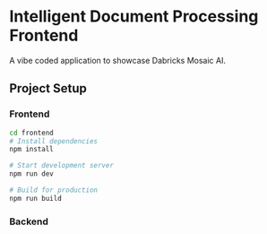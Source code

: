 # Intelligent Document Processing Frontend

A vibe coded application to showcase Dabricks Mosaic AI.


## Project Setup

### Frontend


```bash
cd frontend
# Install dependencies
npm install

# Start development server
npm run dev

# Build for production
npm run build
```

### Backend

